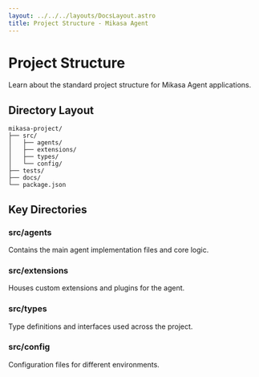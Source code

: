 ```yaml
---
layout: ../../../layouts/DocsLayout.astro
title: Project Structure - Mikasa Agent
---
```


# Project Structure

Learn about the standard project structure for Mikasa Agent applications.

## Directory Layout

```
mikasa-project/
├── src/
│   ├── agents/
│   ├── extensions/
│   ├── types/
│   └── config/
├── tests/
├── docs/
└── package.json
```

## Key Directories

### src/agents
Contains the main agent implementation files and core logic.

### src/extensions
Houses custom extensions and plugins for the agent.

### src/types
Type definitions and interfaces used across the project.

### src/config
Configuration files for different environments.